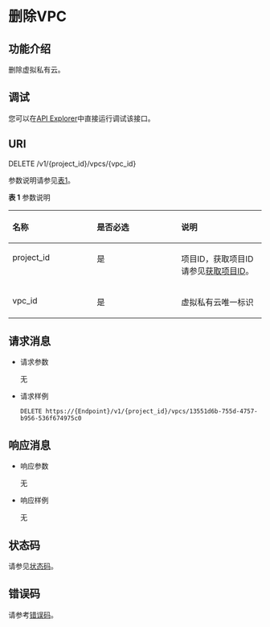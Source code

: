 # 删除VPC<a name="vpc_api01_0005"></a>

## 功能介绍<a name="section15422169"></a>

删除虚拟私有云。

## 调试<a name="section1062181918110"></a>

您可以在[API Explorer](https://apiexplorer.developer.huaweicloud.com/apiexplorer/doc?product=VPC&version=v2&api=DeleteVpc)中直接运行调试该接口。

## URI<a name="section4581796"></a>

DELETE /v1/\{project\_id\}/vpcs/\{vpc\_id\}

参数说明请参见[表1](#table47834478)。

**表 1**  参数说明

<a name="table47834478"></a>
<table><thead align="left"><tr id="row29612923"><th class="cellrowborder" valign="top" width="33.33333333333333%" id="mcps1.2.4.1.1"><p id="p49836563"><a name="p49836563"></a><a name="p49836563"></a>名称</p>
</th>
<th class="cellrowborder" valign="top" width="33.33333333333333%" id="mcps1.2.4.1.2"><p id="p10229816"><a name="p10229816"></a><a name="p10229816"></a>是否必选</p>
</th>
<th class="cellrowborder" valign="top" width="33.33333333333333%" id="mcps1.2.4.1.3"><p id="p23308753"><a name="p23308753"></a><a name="p23308753"></a>说明</p>
</th>
</tr>
</thead>
<tbody><tr id="row8960839"><td class="cellrowborder" valign="top" width="33.33333333333333%" headers="mcps1.2.4.1.1 "><p id="p54739329"><a name="p54739329"></a><a name="p54739329"></a>project_id</p>
</td>
<td class="cellrowborder" valign="top" width="33.33333333333333%" headers="mcps1.2.4.1.2 "><p id="p4700647"><a name="p4700647"></a><a name="p4700647"></a>是</p>
</td>
<td class="cellrowborder" valign="top" width="33.33333333333333%" headers="mcps1.2.4.1.3 "><p id="p10487112"><a name="p10487112"></a><a name="p10487112"></a>项目ID，获取项目ID请参见<a href="获取项目ID.md">获取项目ID</a>。</p>
</td>
</tr>
<tr id="row4220283"><td class="cellrowborder" valign="top" width="33.33333333333333%" headers="mcps1.2.4.1.1 "><p id="p6298672"><a name="p6298672"></a><a name="p6298672"></a>vpc_id</p>
</td>
<td class="cellrowborder" valign="top" width="33.33333333333333%" headers="mcps1.2.4.1.2 "><p id="p40430446"><a name="p40430446"></a><a name="p40430446"></a>是</p>
</td>
<td class="cellrowborder" valign="top" width="33.33333333333333%" headers="mcps1.2.4.1.3 "><p id="p53640668"><a name="p53640668"></a><a name="p53640668"></a>虚拟私有云唯一标识</p>
</td>
</tr>
</tbody>
</table>

## 请求消息<a name="section41236172"></a>

-   请求参数

    无

-   请求样例

    ```
    DELETE https://{Endpoint}/v1/{project_id}/vpcs/13551d6b-755d-4757-b956-536f674975c0
    ```


## 响应消息<a name="section35581233"></a>

-   响应参数

    无


-   响应样例

    无


## 状态码<a name="section31981619"></a>

请参见[状态码](状态码.md)。

## 错误码<a name="section85821649202813"></a>

请参考[错误码](错误码.md)。

